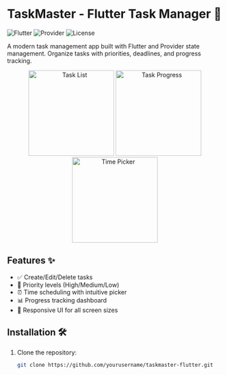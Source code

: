 # TaskMaster - Flutter Task Manager 🚀

![Flutter](https://img.shields.io/badge/Flutter-3.19-blue?style=flat&logo=flutter)
![Provider](https://img.shields.io/badge/State%20Management-Provider-orange)
![License](https://img.shields.io/badge/License-MIT-green)

A modern task management app built with Flutter and Provider state management. Organize tasks with priorities, deadlines, and progress tracking.

<p align="center">
  <img src="![1](https://github.com/user-attachments/assets/2516761b-9322-4ea3-9870-75df752e784b)" width="200" alt="Task List">

  <img src="screenshots/IMG-20250401-WA0002.jpg" width="200" alt="Task Progress">
  <img src="screenshots/WhatsApp Image 2025-04-01 at 07.00.30_0f4938ce.jpg" width="200" alt="Time Picker">
</p>

## Features ✨
- ✅ Create/Edit/Delete tasks
- 🚨 Priority levels (High/Medium/Low)
- ⏰ Time scheduling with intuitive picker
- 📊 Progress tracking dashboard
- 📱 Responsive UI for all screen sizes

## Installation 🛠️
1. Clone the repository:
   ```bash
   git clone https://github.com/yourusername/taskmaster-flutter.git
